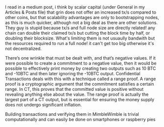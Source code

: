 I read in a medium post, i think by scalar capital (under General in my Articles & Posts file) that grin does not offer an increased tx/s compared to other coins, but that scalability advantages are only to bootstrapping nodes, as this is much quicker, although not a big deal as there are other solutions.
They guy is stupid because tx/s and full node size are directly related! any chain can double their claimed tx/s but cutting the block time by half, or doubling their blocksize. What's limiting them is not usuaully bandwith but the resources required to run a full node! it can't get too big otherwise it's not decentralized.


There’s one wrinkle that must be dealt with, and that’s negative values. If it were possible to create a commitment to a negative value, then it would be possible to effectively print money by creating two outputs such as 10 BTC and -10BTC and then later ignoring the -10BTC output. Confidential Transactions deals with this with a technique called a range proof. A range proof is a cryptographic argument that the commitment satisfies a certain range. In CT, this proves that the committed value is positive without revealing anything else about the value. The range proof is actually the largest part of a CT output, but is essential for ensuring the money supply does not undergo significant inflation.


Building transactions and verifying them in MimbleWimble is trivial computationally and can easily be done on smartphones or raspberry pies
